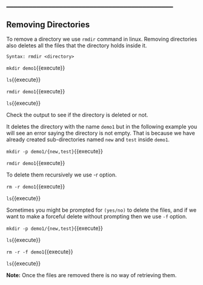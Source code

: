 ## ____________________________________________

## Removing Directories

To remove a directory we use `rmdir` command in linux. Removing directories also deletes all the files that the directory holds inside it.

`Syntax: rmdir <directory>`

`mkdir demo1`{{execute}}

`ls`{{execute}}

`rmdir demo1`{{execute}}

`ls`{{execute}} 

Check the output to see if the directory is deleted or not.


It deletes the directory with the name `demo1` but in the following example you will see an error saying the directory is not empty. That is because we have already created sub-directories named `new` and `test` inside `demo1`.

`mkdir -p demo1/{new,test}`{{execute}}

`rmdir demo1`{{execute}}

To delete them recursively we use -r option.

`rm -r demo1`{{execute}} 

`ls`{{execute}}

Sometimes you might be prompted for `(yes/no)` to delete the files, and if we want to make a forceful delete without prompting then we use `-f` option.

`mkdir -p demo1/{new,test}`{{execute}}

`ls`{{execute}}

`rm -r -f demo1`{{execute}}

`ls`{{execute}}

**Note:** Once the files are removed there is no way of retrieving them.
